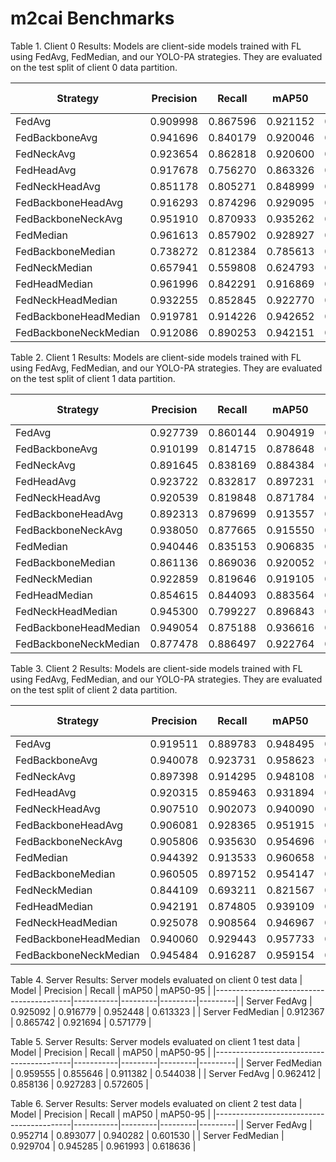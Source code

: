 # m2cai Benchmarks

Table 1. Client 0 Results: Models are client-side models trained with FL using FedAvg, FedMedian, and our YOLO-PA strategies. They are evaluated on the test split of client 0 data partition.

| Strategy              | Precision | Recall   | mAP50    | mAP50-95 |
| --------------------- | --------- | -------- | -------- | -------- |
| FedAvg                | 0.909998  | 0.867596 | 0.921152 | 0.593580 |
| FedBackboneAvg        | 0.941696  | 0.840179 | 0.920046 | 0.588518 |
| FedNeckAvg            | 0.923654  | 0.862818 | 0.920600 | 0.578222 |
| FedHeadAvg            | 0.917678  | 0.756270 | 0.863326 | 0.546805 |
| FedNeckHeadAvg        | 0.851178  | 0.805271 | 0.848999 | 0.550404 |
| FedBackboneHeadAvg    | 0.916293  | 0.874296 | 0.929095 | 0.595477 |
| FedBackboneNeckAvg    | 0.951910  | 0.870933 | 0.935262 | 0.605878 |
| FedMedian             | 0.961613  | 0.857902 | 0.928927 | 0.597616 |
| FedBackboneMedian     | 0.738272  | 0.812384 | 0.785613 | 0.459211 |
| FedNeckMedian         | 0.657941  | 0.559808 | 0.624793 | 0.307048 |
| FedHeadMedian         | 0.961996  | 0.842291 | 0.916869 | 0.572493 |
| FedNeckHeadMedian     | 0.932255  | 0.852845 | 0.922770 | 0.588437 |
| FedBackboneHeadMedian | 0.919781  | 0.914226 | 0.942652 | 0.595907 |
| FedBackboneNeckMedian | 0.912086  | 0.890253 | 0.942151 | 0.589349 |



Table 2. Client 1 Results: Models are client-side models trained with FL using FedAvg, FedMedian, and our YOLO-PA strategies. They are evaluated on the test split of client 1 data partition.

| Strategy              | Precision | Recall   | mAP50    | mAP50-95 |
| --------------------- | --------- | -------- | -------- | -------- |
| FedAvg                | 0.927739  | 0.860144 | 0.904919 | 0.562492 |
| FedBackboneAvg        | 0.910199  | 0.814715 | 0.878648 | 0.534324 |
| FedNeckAvg            | 0.891645  | 0.838169 | 0.884384 | 0.511650 |
| FedHeadAvg            | 0.923722  | 0.832817 | 0.897231 | 0.507505 |
| FedNeckHeadAvg        | 0.920539  | 0.819848 | 0.871784 | 0.523050 |
| FedBackboneHeadAvg    | 0.892313  | 0.879699 | 0.913557 | 0.553811 |
| FedBackboneNeckAvg    | 0.938050  | 0.877665 | 0.915550 | 0.545659 |
| FedMedian             | 0.940446  | 0.835153 | 0.906835 | 0.539717 |
| FedBackboneMedian     | 0.861136  | 0.869036 | 0.920052 | 0.532586 |
| FedNeckMedian         | 0.922859  | 0.819646 | 0.919105 | 0.508062 |
| FedHeadMedian         | 0.854615  | 0.844093 | 0.883564 | 0.520424 |
| FedNeckHeadMedian     | 0.945300  | 0.799227 | 0.896843 | 0.536235 |
| FedBackboneHeadMedian | 0.949054  | 0.875188 | 0.936616 | 0.564371 |
| FedBackboneNeckMedian | 0.877478  | 0.886497 | 0.922764 | 0.559496 |



Table 3. Client 2 Results: Models are client-side models trained with FL using FedAvg, FedMedian, and our YOLO-PA strategies. They are evaluated on the test split of client 2 data partition.

| Strategy              | Precision | Recall   | mAP50    | mAP50-95 |
| --------------------- | --------- | -------- | -------- | -------- |
| FedAvg                | 0.919511  | 0.889783 | 0.948495 | 0.593204 |
| FedBackboneAvg        | 0.940078  | 0.923731 | 0.958623 | 0.597342 |
| FedNeckAvg            | 0.897398  | 0.914295 | 0.948108 | 0.599396 |
| FedHeadAvg            | 0.920315  | 0.859463 | 0.931894 | 0.539246 |
| FedNeckHeadAvg        | 0.907510  | 0.902073 | 0.940090 | 0.578465 |
| FedBackboneHeadAvg    | 0.906081  | 0.928365 | 0.951915 | 0.588570 |
| FedBackboneNeckAvg    | 0.905806  | 0.935630 | 0.954696 | 0.609719 |
| FedMedian             | 0.944392  | 0.913533 | 0.960658 | 0.613109 |
| FedBackboneMedian     | 0.960505  | 0.897152 | 0.954147 | 0.610119 |
| FedNeckMedian         | 0.844109  | 0.693211 | 0.821567 | 0.460991 |
| FedHeadMedian         | 0.942191  | 0.874805 | 0.939109 | 0.568963 |
| FedNeckHeadMedian     | 0.925078  | 0.908564 | 0.946967 | 0.581127 |
| FedBackboneHeadMedian | 0.940060  | 0.929443 | 0.957733 | 0.579589 |
| FedBackboneNeckMedian | 0.945484  | 0.916287 | 0.959154 | 0.598151 |



Table 4. Server Results: Server models evaluated on client 0 test data
| Model                                    | Precision | Recall  | mAP50   | mAP50-95 |
|------------------------------------------|-----------|---------|---------|---------|
| Server FedAvg                 | 0.925092  | 0.916779 | 0.952448 | 0.613323 |
| Server FedMedian          | 0.912367  | 0.865742 | 0.921694 | 0.571779 |


Table 5. Server Results: Server models evaluated on client 1 test data
| Model                                    | Precision | Recall  | mAP50   | mAP50-95 |
|------------------------------------------|-----------|---------|---------|---------|
| Server FedMedian              | 0.959555  | 0.855646 | 0.911382 | 0.544038 |
| Server FedAvg                | 0.962412  | 0.858136 | 0.927283 | 0.572605 |

Table 6. Server Results: Server models evaluated on client 2 test data
| Model                                    | Precision | Recall  | mAP50   | mAP50-95 |
|------------------------------------------|-----------|---------|---------|---------|
| Server FedAvg                  | 0.952714  | 0.893077 | 0.940282 | 0.601530 |
| Server FedMedian              | 0.929704  | 0.945285 | 0.961993 | 0.618636 |